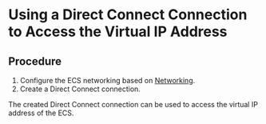 # Using a Direct Connect Connection to Access the Virtual IP Address<a name="vpc_vip_0005"></a>

## Procedure<a name="section18255124583417"></a>

1.  Configure the ECS networking based on  [Networking](virtual-ip-address-overview.md#section766193134213).
2.  Create a Direct Connect connection.

The created Direct Connect connection can be used to access the virtual IP address of the ECS.

